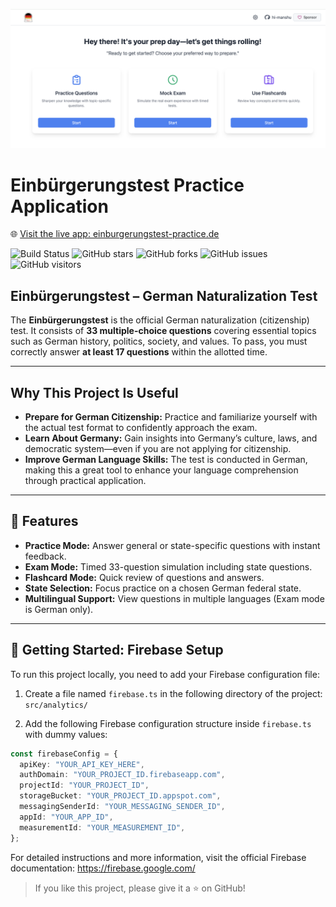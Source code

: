 ![App Screenshot](public/website.png)

# Einbürgerungstest Practice Application

🌐 [Visit the live app: einburgerungstest-practice.de](https://www.einburgerungstest-practice.de)

![Build Status](https://github.com/hi-manshu/einburgerungstest/actions/workflows/vercel_deploy.yml/badge.svg)
![GitHub stars](https://img.shields.io/github/stars/hi-manshu/einburgerungstest?style=social)
![GitHub forks](https://img.shields.io/github/forks/hi-manshu/einburgerungstest?style=social)
![GitHub issues](https://img.shields.io/github/issues/hi-manshu/einburgerungstest)
![GitHub visitors](https://visitor-badge.glitch.me/badge?page_id=hi-manshu.einburgerungstest)

## Einbürgerungstest – German Naturalization Test

The **Einbürgerungstest** is the official German naturalization (citizenship) test. It consists of **33 multiple-choice questions** covering essential topics such as German history, politics, society, and values. To pass, you must correctly answer **at least 17 questions** within the allotted time.

---

## Why This Project Is Useful

- **Prepare for German Citizenship:** Practice and familiarize yourself with the actual test format to confidently approach the exam.
- **Learn About Germany:** Gain insights into Germany’s culture, laws, and democratic system—even if you are not applying for citizenship.
- **Improve German Language Skills:** The test is conducted in German, making this a great tool to enhance your language comprehension through practical application.

---

## 🚀 Features

- **Practice Mode:** Answer general or state-specific questions with instant feedback.
- **Exam Mode:** Timed 33-question simulation including state questions.
- **Flashcard Mode:** Quick review of questions and answers.
- **State Selection:** Focus practice on a chosen German federal state.
- **Multilingual Support:** View questions in multiple languages (Exam mode is German only).

---

## 🚩 Getting Started: Firebase Setup

To run this project locally, you need to add your Firebase configuration file:

1. Create a file named `firebase.ts` in the following directory of the project:  
   `src/analytics/`

2. Add the following Firebase configuration structure inside `firebase.ts` with dummy values:

```typescript
const firebaseConfig = {
  apiKey: "YOUR_API_KEY_HERE",
  authDomain: "YOUR_PROJECT_ID.firebaseapp.com",
  projectId: "YOUR_PROJECT_ID",
  storageBucket: "YOUR_PROJECT_ID.appspot.com",
  messagingSenderId: "YOUR_MESSAGING_SENDER_ID",
  appId: "YOUR_APP_ID",
  measurementId: "YOUR_MEASUREMENT_ID",
};
```

For detailed instructions and more information, visit the official Firebase documentation: https://firebase.google.com/

> If you like this project, please give it a ⭐ on GitHub!
